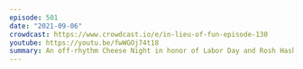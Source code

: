 ```yaml
---
episode: 501
date: "2021-09-06"
crowdcast: https://www.crowdcast.io/e/in-lieu-of-fun-episode-130
youtube: https://youtu.be/fwWGOj74t18
summary: An off-rhythm Cheese Night in honor of Labor Day and Rosh Hashanah
---
```


